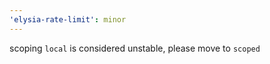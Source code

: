 ```yaml
---
'elysia-rate-limit': minor
---
```


scoping `local` is considered unstable, please move to `scoped`
